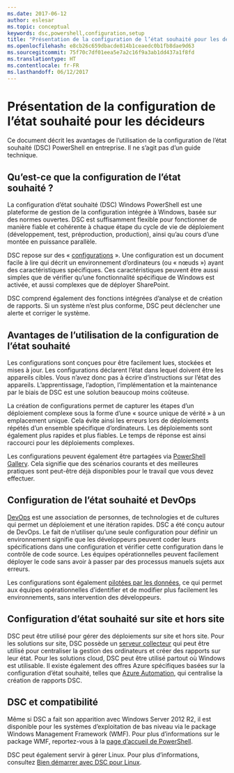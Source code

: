 ```yaml
---
ms.date: 2017-06-12
author: eslesar
ms.topic: conceptual
keywords: dsc,powershell,configuration,setup
title: "Présentation de la configuration de l’état souhaité pour les décideurs"
ms.openlocfilehash: e8cb26c659dbacde814b1ceaedc0b1fb8dae9d63
ms.sourcegitcommit: 75f70c7df01eea5e7a2c16f9a3ab1dd437a1f8fd
ms.translationtype: HT
ms.contentlocale: fr-FR
ms.lasthandoff: 06/12/2017
---
```

<a id="desired-state-configuration-overview-for-decision-makers" class="xliff"></a>
# Présentation de la configuration de l’état souhaité pour les décideurs

Ce document décrit les avantages de l’utilisation de la configuration de l’état souhaité (DSC) PowerShell en entreprise. Il ne s’agit pas d’un guide technique.

<a id="what-is-desired-state-configuration" class="xliff"></a>
## Qu’est-ce que la configuration de l’état souhaité ?

La configuration d’état souhaité (DSC) Windows PowerShell est une plateforme de gestion de la configuration intégrée à Windows, basée sur des normes ouvertes. DSC est suffisamment flexible pour fonctionner de manière fiable et cohérente à chaque étape du cycle de vie de déploiement (développement, test, préproduction, production), ainsi qu’au cours d’une montée en puissance parallèle. 

DSC repose sur des « [configurations](https://msdn.microsoft.com/en-us/powershell/dsc/configurations) ».
Une configuration est un document facile à lire qui décrit un environnement d’ordinateurs (ou « nœuds ») ayant des caractéristiques spécifiques. Ces caractéristiques peuvent être aussi simples que de vérifier qu’une fonctionnalité spécifique de Windows est activée, et aussi complexes que de déployer SharePoint. 

DSC comprend également des fonctions intégrées d’analyse et de création de rapports. Si un système n’est plus conforme, DSC peut déclencher une alerte et corriger le système. 

<a id="benefits-of-using-desired-state-configuration" class="xliff"></a>
## Avantages de l’utilisation de la configuration de l’état souhaité

Les configurations sont conçues pour être facilement lues, stockées et mises à jour. Les configurations déclarent l’état dans lequel doivent être les appareils cibles. Vous n’avez donc pas à écrire d’instructions sur l’état des appareils. L’apprentissage, l’adoption, l’implémentation et la maintenance par le biais de DSC est une solution beaucoup moins coûteuse. 

La création de configurations permet de capturer les étapes d’un déploiement complexe sous la forme d’une « source unique de vérité » à un emplacement unique. Cela évite ainsi les erreurs lors de déploiements répétés d’un ensemble spécifique d’ordinateurs. Les déploiements sont également plus rapides et plus fiables. Le temps de réponse est ainsi raccourci pour les déploiements complexes.

Les configurations peuvent également être partagées via [PowerShell Gallery](https://powershellgallery.com). Cela signifie que des scénarios courants et des meilleures pratiques sont peut-être déjà disponibles pour le travail que vous devez effectuer.


<a id="desired-state-configuration-and-devops" class="xliff"></a>
## Configuration de l’état souhaité et DevOps

[DevOps](http://blogs.technet.com/b/ashleymcglone/archive/2015/11/20/devops-for-n00bs-ie-windows-people.aspx) est une association de personnes, de technologies et de cultures qui permet un déploiement et une itération rapides. DSC a été conçu autour de DevOps. Le fait de n’utiliser qu’une seule configuration pour définir un environnement signifie que les développeurs peuvent coder leurs spécifications dans une configuration et vérifier cette configuration dans le contrôle de code source. Les équipes opérationnelles peuvent facilement déployer le code sans avoir à passer par des processus manuels sujets aux erreurs. 

Les configurations sont également [pilotées par les données](https://msdn.microsoft.com/en-us/powershell/dsc/configdata), ce qui permet aux équipes opérationnelles d’identifier et de modifier plus facilement les environnements, sans intervention des développeurs. 

<a id="desired-state-configuration-on--and-off-premises" class="xliff"></a>
## Configuration d’état souhaité sur site et hors site

DSC peut être utilisé pour gérer des déploiements sur site et hors site. Pour les solutions sur site, DSC possède un [serveur collecteur](https://msdn.microsoft.com/en-us/powershell/dsc/pullserver) qui peut être utilisé pour centraliser la gestion des ordinateurs et créer des rapports sur leur état. Pour les solutions cloud, DSC peut être utilisé partout où Windows est utilisable. Il existe également des offres Azure spécifiques basées sur la configuration d’état souhaité, telles que [Azure Automation](https://azure.microsoft.com/en-us/documentation/services/automation/), qui centralise la création de rapports DSC. 

<a id="dsc-and-compatibility" class="xliff"></a>
## DSC et compatibilité

Même si DSC a fait son apparition avec Windows Server 2012 R2, il est disponible pour les systèmes d’exploitation de bas niveau via le package Windows Management Framework (WMF). Pour plus d’informations sur le package WMF, reportez-vous à la [page d’accueil de PowerShell](https://msdn.microsoft.com/en-us/powershell/). 

DSC peut également servir à gérer Linux. Pour plus d’informations, consultez [Bien démarrer avec DSC pour Linux](https://msdn.microsoft.com/en-us/powershell/dsc/lnxgettingstarted).


